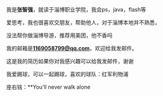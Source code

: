 我是**张智强**，就读于淄博职业学院，我会ps，java，flash等

爱思考，我也很喜欢交朋友，帮助他人，对于淄博本地并不熟悉，

没法帮你做淄博导游，推荐用美团，他不香吗

我的邮箱是**1169058799@qq.com**，欢迎给我发邮件。

这是我的简历如果你对我感兴趣可以给我发邮件，谢谢

我爱踢球，可以一起踢球，喜欢的球队：红军利物浦

座右铭：**You'll never walk alone
